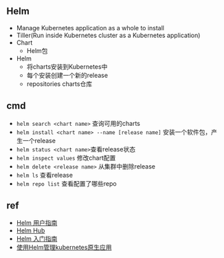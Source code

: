 ## Helm
+ Manage Kubernetes application as a whole to install
+ Tiller(Run inside Kubernetes cluster as a Kubernetes application)
+ Chart
    - Helm包
+ Helm
    - 将charts安装到Kubernetes中
    - 每个安装创建一个新的release
    - repositories charts仓库

## cmd
+ `helm search <chart name>` 查询可用的charts
+ `helm install <chart name> --name [release name]` 安装一个软件包，产生一个release
+ `helm status <chart name>`查看release状态
+ `helm inspect values` 修改chart配置
+ `helm delete <release name>` 从集群中删除release
+ `helm ls` 查看release
+ `helm repo list` 查看配置了哪些repo


## ref
+ [Helm 用户指南](https://whmzsu.github.io/helm-doc-zh-cn/)
+ [Helm Hub](https://hub.helm.sh/charts)
+ [Helm 入门指南](https://www.hi-linux.com/posts/21466.html)
+ [使用Helm管理kubernetes原生应用](https://jimmysong.io/posts/manage-kubernetes-native-app-with-helm/)